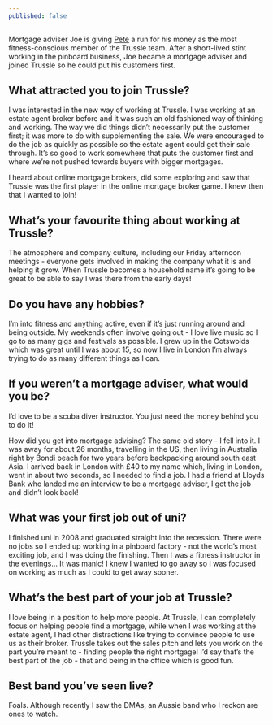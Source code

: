 ```yaml
---
published: false
---
```

Mortgage adviser Joe is giving [Pete](https://trussle.com/blog/meet-the-team-pete "Meet Pete") a run for his money as the most fitness-conscious member of the Trussle team. After a short-lived stint working in the pinboard business, Joe became a mortgage adviser and joined Trussle so he could put his customers first. 

## What attracted you to join Trussle?
I was interested in the new way of working at Trussle. I was working at an estate agent broker before and it was such an old fashioned way of thinking and working. The way we did things didn’t necessarily put the customer first; it was more to do with supplementing the sale. We were encouraged to do the job as quickly as possible so the estate agent could get their sale through. It’s so good to work somewhere that puts the customer first and where we’re not pushed towards buyers with bigger mortgages.

I heard about online mortgage brokers, did some exploring and saw that Trussle was the first player in the online mortgage broker game. I knew then that I wanted to join!

## What’s your favourite thing about working at Trussle?
The atmosphere and company culture, including our Friday afternoon meetings - everyone gets involved in making the company what it is and helping it grow. When Trussle becomes a household name it’s going to be great to be able to say I was there from the early days! 

## Do you have any hobbies?
I’m into fitness and anything active, even if it’s just running around and being outside. My weekends often involve going out - I love live music so I go to as many gigs and festivals as possible. I grew up in the Cotswolds which was great until I was about 15, so now I live in London I’m always trying to do as many different things as I can. 

## If you weren’t a mortgage adviser, what would you be?
I’d love to be a scuba diver instructor. You just need the money behind you to do it! 

How did you get into mortgage advising?
The same old story - I fell into it. I was away for about 26 months, travelling in the US, then living in Australia right by Bondi beach for two years before backpacking around south east Asia. I arrived back in London with £40 to my name which, living in London, went in about two seconds, so I needed to find a job. I had a friend at Lloyds Bank who landed me an interview to be a mortgage adviser, I got the job and didn’t look back!

## What was your first job out of uni?
I finished uni in 2008 and graduated straight into the recession. There were no jobs so I ended up working in a pinboard factory - not the world’s most exciting job, and I was doing the finishing. Then I was a fitness instructor in the evenings… It was manic! I knew I wanted to go away so I was focused on working as much as I could to get away sooner.

## What’s the best part of your job at Trussle?
I love being in a position to help more people. At Trussle, I can completely focus on helping people find a mortgage, while when I was working at the estate agent, I had other distractions like trying to convince people to use us as their broker. Trussle takes out the sales pitch and lets you work on the part you’re meant to - finding people the right mortgage! I’d say that’s the best part of the job - that and being in the office which is good fun.

## Best band you’ve seen live?
Foals. Although recently I saw the DMAs, an Aussie band who I reckon are ones to watch.

